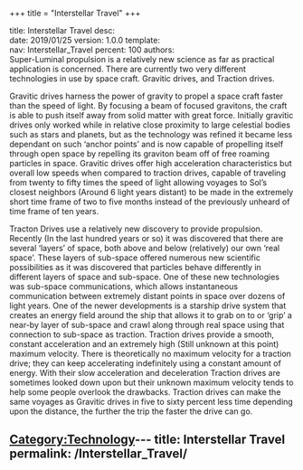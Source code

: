 +++
title = "Interstellar Travel"
+++

title:		Interstellar Travel
desc:		
date:		2019/01/25
version:	1.0.0
template:	
nav:		Interstellar_Travel
percent:	100
authors:	
Super-Luminal propulsion is a relatively new science as far as practical
application is concerned. There are currently two very different
technologies in use by space craft. Gravitic drives, and Traction
drives.

Gravitic drives harness the power of gravity to propel a space craft
faster than the speed of light. By focusing a beam of focused gravitons,
the craft is able to push itself away from solid matter with great
force. Initially gravitic drives only worked while in relative close
proximity to large celestial bodies such as stars and planets, but as
the technology was refined it became less dependant on such ‘anchor
points’ and is now capable of propelling itself through open space by
repelling its graviton beam off of free roaming particles in space.
Gravitic drives offer high acceleration characteristics but overall low
speeds when compared to traction drives, capable of traveling from
twenty to fifty times the speed of light allowing voyages to Sol’s
closest neighbors (Around 6 light years distant) to be made in the
extremely short time frame of two to five months instead of the
previously unheard of time frame of ten years.

Tracton Drives use a relatively new discovery to provide propulsion.
Recently (In the last hundred years or so) it was discovered that there
are several ‘layers’ of space, both above and below (relatively) our own
‘real space’. These layers of sub-space offered numerous new scientific
possibilities as it was discovered that particles behave differently in
different layers of space and sub-space. One of these new technologies
was sub-space communications, which allows instantaneous communication
between extremely distant points in space over dozens of light years.
One of the newer developments is a starship drive system that creates an
energy field around the ship that allows it to grab on to or ‘grip’ a
near-by layer of sub-space and crawl along through real space using that
connection to sub-space as traction. Traction drives provide a smooth,
constant acceleration and an extremely high (Still unknown at this
point) maximum velocity. There is theoretically no maximum velocity for
a traction drive; they can keep accelerating indefinitely using a
constant amount of energy. With their slow acceleration and deceleration
Traction drives are sometimes looked down upon but their unknown maximum
velocity tends to help some people overlook the drawbacks. Traction
drives can make the same voyages as Gravitic drives in five to sixty
percent less time depending upon the distance, the further the trip the
faster the drive can go.

[Category:Technology](Category:Technology "wikilink")---
title: Interstellar Travel
permalink: /Interstellar_Travel/
---

